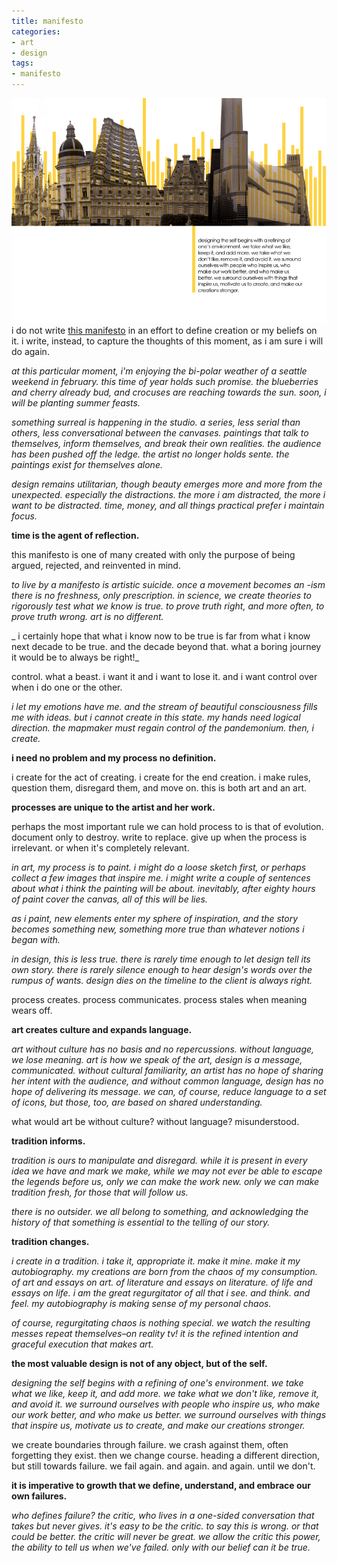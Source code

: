 ```yaml
---
title: manifesto
categories:
- art
- design
tags:
- manifesto
---
```


![manifesto](03/20110404-manifesto.png)
i do not write [this manifesto](03/manifesto.pdf) in an effort to define creation or my beliefs on it. i write, instead, to capture the thoughts of this moment, as i am sure i will do again.

_at this particular moment, i'm enjoying the bi-polar weather of a seattle weekend in february. this time of year holds such promise. the blueberries and cherry already bud, and crocuses are reaching towards the sun. soon, i will be planting summer feasts._

_something surreal is happening in the studio. a series, less serial than others, less conversational between the canvases. paintings that talk to themselves, inform themselves, and break their own realities. the audience has been pushed off the ledge. the artist no longer holds sente. the paintings exist for themselves alone._

_design remains utilitarian, though beauty emerges more and more from the unexpected. especially the distractions. the more i am distracted, the more i want to be distracted. time, money, and all things practical prefer i maintain focus._

**time is the agent of reflection.**

this manifesto is one of many created with only the purpose of being argued, rejected, and reinvented in mind.

_to live by a manifesto is artistic suicide. once a movement becomes an -ism there is no freshness, only prescription. in science, we create theories to rigorously test what we know is true. to prove truth right, and more often, to prove truth wrong. art is no different._

_ i certainly hope that what i know now to be true is far from what i know next decade to be true. and the decade beyond that. what a boring journey it would be to always be right!_

control. what a beast. i want it and i want to lose it. and i want control over when i do one or the other.

_i let my emotions have me. and the stream of beautiful consciousness fills me with ideas. but i cannot create in this state. my hands need logical direction. the mapmaker must regain control of the pandemonium. then, i create._

**i need no problem and my process no definition.**
 
i create for the act of creating. i create for the end creation. i make rules, question them, disregard them, and move on. this is both art and an art.

**processes are unique to the artist and her work.**

perhaps the most important rule we can hold process to is that of evolution. document only to destroy. write to replace. give up when the process is irrelevant. or when it's completely relevant.

_in art, my process is to paint. i might do a loose sketch first, or perhaps collect a few images that inspire me. i might write a couple of sentences about what i think the painting will be about. inevitably, after eighty hours of paint cover the canvas, all of this will be lies._

_as i paint, new elements enter my sphere of inspiration, and the story becomes something new, something more true than whatever notions i began with._

_in design, this is less true. there is rarely time enough to let design tell its own story. there is rarely silence enough to hear design's words over the rumpus of wants. design dies on the timeline to the client is always right._

process creates. process communicates. process stales when meaning wears off.

**art creates culture and expands language.**

_art without culture has no basis and no repercussions. without language, we lose meaning. art is how we speak of the art, design is a message, communicated. without cultural familiarity, an artist has no hope of sharing her intent with the audience, and without common language, design has no hope of delivering its message. we can, of course, reduce language to a set of icons, but those, too, are based on shared understanding._

what would art be without culture? without language? misunderstood.

**tradition informs.**

_tradition is ours to manipulate and disregard. while it is present in every idea we have and mark we make, while we may not ever be able to escape the legends before us, only we can make the work new. only we can make tradition fresh, for those that will follow us._

_there is no outsider. we all belong to something, and acknowledging the history of that something is essential to the telling of our story._

**tradition changes.**

_i create in a tradition. i take it, appropriate it. make it mine. make it my autobiography. my creations are born from the chaos of my consumption. of art and essays on art. of literature and essays on literature. of life and essays on life. i am the great regurgitator of all that i see. and think. and feel. my autobiography is making sense of my personal chaos._

_of course, regurgitating chaos is nothing special. we watch the resulting messes repeat themselves–on reality tv! it is the refined intention and graceful execution that makes art._

**the most valuable design is not of any object, but of the self.**

_designing the self begins with a refining of one's environment. we take what we like, keep it, and add more. we take what we don't like, remove it, and avoid it. we surround ourselves with people who inspire us, who make our work better, and who make us better. we surround ourselves with things that inspire us, motivate us to create, and make our creations stronger._

we create boundaries through failure. we crash against them, often forgetting they exist. then we change course. heading a different direction, but still towards failure. we fail again. and again. and again. until we don't.

**it is imperative to growth that we define, understand, and embrace our own failures.**

_who defines failure? the critic, who lives in a one-sided conversation that takes but never gives. it's easy to be the critic. to say this is wrong. or that could be better. the critic will never be great. we allow the critic this power, the ability to tell us when we've failed. only with our belief can it be true._
